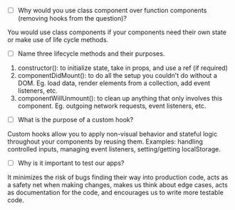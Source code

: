 - [ ] Why would you use class component over function components (removing hooks from the question)?

You would use class components if your components need their own state or 
make use of life cycle methods.

- [ ] Name three lifecycle methods and their purposes.

1. constructor(): to initialize state, take in props, and use a ref (if
   required)
2. componentDidMount(): to do all the setup you couldn't do without a DOM.  Eg.
   load data, render elements from a collection, add event listeners, etc.
3. componentWillUnmount(): to clean up anything that only involves this
   component. Eg. outgoing network requests, event listeners, etc.

- [ ] What is the purpose of a custom hook?

Custom hooks allow you to apply non-visual behavior and stateful logic throughout your
components by reusing them. Examples: handling controlled inputs,
managing event listeners, setting/getting localStorage.

- [ ] Why is it important to test our apps?

It minimizes the risk of bugs finding their way into production code, acts as a
safety net when making changes, makes us think about edge cases, acts as
documentation for the code, and encourages us to write more testable code.
